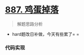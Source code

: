 # [887. 鸡蛋掉落](https://leetcode-cn.com/problems/super-egg-drop/)

> 解题思路分析

- hard题改日补做，今天有些累了= =

### 代码实现


~~~java

~~~

